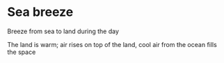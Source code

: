 # Sea breeze

Breeze from sea to land during the day

The land is warm; air rises on top of the land, cool air from the ocean fills
the space

